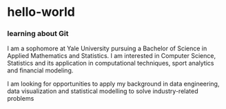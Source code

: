 # hello-world
### learning about Git
I am a sophomore at Yale University pursuing a Bachelor of Science in Applied Mathematics and Statistics. I am interested in Computer Science, Statistics and its application in computational techniques, sport analytics and financial modeling.

I am looking for opportunities to apply my background in data engineering, data visualization and statistical modelling to solve industry-related problems
